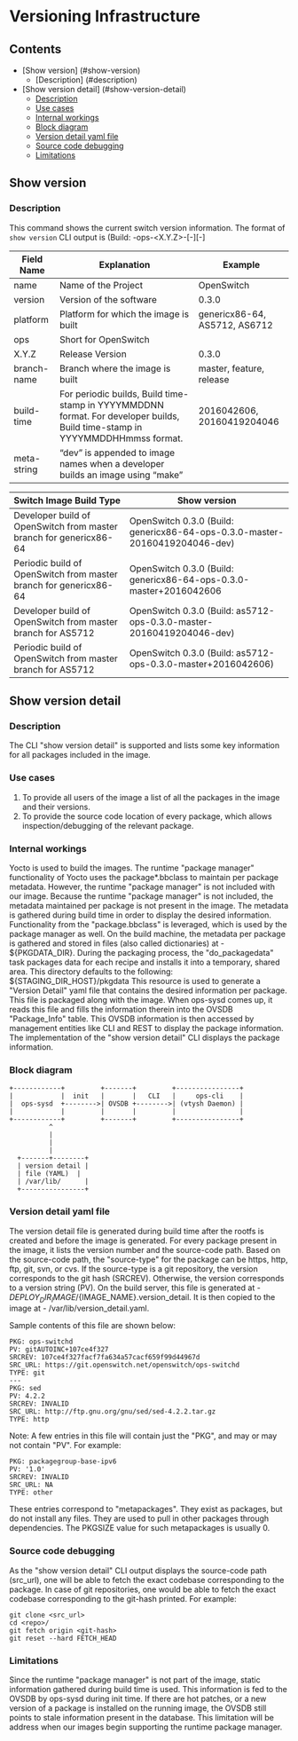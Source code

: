 # Versioning Infrastructure

## Contents

- [Show version] (#show-version)
  - [Description] (#description)
- [Show version detail] (#show-version-detail)
  - [Description](#description)
  - [Use cases](#use-cases)
  - [Internal workings](#internal-workings)
  - [Block diagram](#block-diagram)
  - [Version detail yaml file](#version-detail-yaml-file)
  - [Source code debugging](#source-code-debugging)
  - [Limitations](#limitations)

## Show version
### Description
This command shows the current switch version information. The format of `show version` CLI output is
<name> <version> (Build: <platform>-ops-<X.Y.Z>-<branch-name>[-<build-time>][-<meta-string>]

| Field Name  | Explanation                                                                                                                  | Example                       |
|-------------|------------------------------------------------------------------------------------------------------------------------------|-------------------------------|
| name        | Name of the Project                                                                                                          | OpenSwitch                    |
| version     | Version of the software                                                                                                      | 0.3.0                         |
| platform    | Platform for which the image is built                                                                                        | genericx86-64, AS5712, AS6712 |
| ops         | Short for OpenSwitch                                                                                                         |                               |
| X.Y.Z       | Release Version                                                                                                              | 0.3.0                         |
| branch-name | Branch where the image is built                                                                                              | master, feature, release      |
| build-time  | For periodic builds, Build time-stamp in YYYYMMDDNN format. For developer builds, Build time-stamp in YYYYMMDDHHmmss format. | 2016042606, 20160419204046    |
| meta-string | “dev” is appended to image names when a developer builds an image using “make”                                               |                               |


| Switch Image Build Type                                            | Show version                                                                |
|--------------------------------------------------------------------|-----------------------------------------------------------------------------|
| Developer build of OpenSwitch from master branch for genericx86-64 | OpenSwitch 0.3.0 (Build: genericx86-64-ops-0.3.0-master-20160419204046-dev) |
| Periodic build of OpenSwitch from master branch for genericx86-64  | OpenSwitch 0.3.0 (Build: genericx86-64-ops-0.3.0-master+2016042606          |
| Developer build of OpenSwitch from master branch for AS5712        | OpenSwitch 0.3.0 (Build: as5712-ops-0.3.0-master-20160419204046-dev)        |
| Periodic build of OpenSwitch from master branch for AS5712         | OpenSwitch 0.3.0 (Build: as5712-ops-0.3.0-master+2016042606)                |

## Show version detail
### Description
The CLI "show version detail" is supported and lists some key information for all packages included in the image.

### Use cases
1. To provide all users of the image a list of all the packages in the image and their versions.
2. To provide the source code location of every package, which allows inspection/debugging of the relevant package.

### Internal workings
Yocto is used to build the images.
The runtime "package manager" functionality of Yocto uses the package*.bbclass to maintain per package metadata.
However, the runtime "package manager" is not included with our image.
Because the runtime "package manager" is not included, the metadata maintained per package is not present in the image.
The metadata is gathered during build time in order to display the desired information.
Functionality from the "package.bbclass" is leveraged, which is used by the package manager as well.
On the build machine, the metadata per package is gathered and stored in files (also called dictionaries) at - ${PKGDATA_DIR}.
During the packaging process, the "do_packagedata" task packages data for each recipe and installs it into a temporary, shared area. This directory defaults to the following: ${STAGING_DIR_HOST}/pkgdata
This resource is used to generate a "Version Detail" yaml file that contains the desired information per package.
This file is packaged along with the image.
When ops-sysd comes up, it reads this file and fills the information therein into the OVSDB "Package_Info" table.
This OVSDB information is then accessed by management entities like CLI and REST to display the package information.
The implementation of the "show version detail" CLI displays the package information.

### Block diagram
```ditaa
+------------+         +-------+         +----------------+
|            |  init   |       |   CLI   |     ops-cli    |
|  ops-sysd  +-------->| OVSDB +-------->| (vtysh Daemon) |
|            |         |       |         |                |
+------------+         +-------+         +----------------+
          ^
          |
          |
          |
  +-------+--------+
  | version detail |
  | file (YAML)  |
  | /var/lib/      |
  +----------------+

```

###  Version detail yaml file
The version detail file is generated during build time after the rootfs is created and before the image is generated.
For every package present in the image, it lists the version number and the source-code path.
Based on the source-code path, the "source-type" for the package can be https, http, ftp, git, svn, or cvs.
If the source-type is a git repository, the version corresponds to the git hash (SRCREV).
Otherwise, the version corresponds to a version string (PV).
On the build server, this file is generated at - ${DEPLOY_DIR_IMAGE}/${IMAGE_NAME}.version_detail.
It is then copied to the image at - /var/lib/version_detail.yaml.

Sample contents of this file are shown below:

```ditaa
PKG: ops-switchd
PV: gitAUTOINC+107ce4f327
SRCREV: 107ce4f327facf7fa634a57cacf659f99d44967d
SRC_URL: https://git.openswitch.net/openswitch/ops-switchd
TYPE: git
---
PKG: sed
PV: 4.2.2
SRCREV: INVALID
SRC_URL: http://ftp.gnu.org/gnu/sed/sed-4.2.2.tar.gz
TYPE: http
```
Note:
A few entries in this file will contain just the "PKG", and may or may not contain "PV".
For example:
```ditaa
PKG: packagegroup-base-ipv6
PV: '1.0'
SRCREV: INVALID
SRC_URL: NA
TYPE: other
```
These entries correspond to "metapackages". They exist as packages, but do not install any files. They are used to pull in other packages through dependencies. The PKGSIZE value for such metapackages is usually 0.

### Source code debugging
As the "show version detail" CLI output displays the source-code path (src_url), one will be able to fetch the exact codebase corresponding to the package. In case of git repositories, one would be able to fetch the exact codebase corresponding to the git-hash printed.
For example:
```ditaa
git clone <src_url>
cd <repo>/
git fetch origin <git-hash>
git reset --hard FETCH_HEAD
```

### Limitations
Since the runtime "package manager" is not part of the image, static information gathered during build time is used.
This information is fed to the OVSDB by ops-sysd during init time.
If there are hot patches, or a new version of a package is installed on the running image, the OVSDB still points to stale information present in the database. This limitation will be address when our images begin supporting the runtime package manager.
